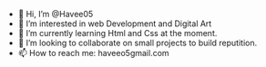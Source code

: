 - 👋 Hi, I’m @Havee05
- 👀 I’m interested in web Development and Digital Art
- 🌱 I’m currently learning Html and Css at the moment.
- 💞️ I’m looking to collaborate on small projects to build reputition.
- 📫 How to reach me: haveeo5gmail.com

<!---
Havee05/Havee05 is a ✨ special ✨ repository because its `README.md` (this file) appears on your GitHub profile.
You can click the Preview link to take a look at your changes.
--->

